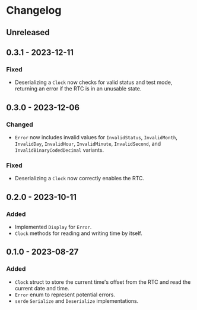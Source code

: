 # Changelog

## Unreleased

## 0.3.1 - 2023-12-11
### Fixed
- Deserializing a `Clock` now checks for valid status and test mode, returning an error if the RTC is in an unusable state.

## 0.3.0 - 2023-12-06
### Changed
- `Error` now includes invalid values for `InvalidStatus`, `InvalidMonth`, `InvalidDay`, `InvalidHour`, `InvalidMinute`, `InvalidSecond`, and `InvalidBinaryCodedDecimal` variants.
### Fixed
- Deserializing a `Clock` now correctly enables the RTC.

## 0.2.0 - 2023-10-11
### Added
- Implemented `Display` for `Error`.
- `Clock` methods for reading and writing time by itself. 

## 0.1.0 - 2023-08-27
### Added
- `Clock` struct to store the current time's offset from the RTC and read the current date and time.
- `Error` enum to represent potential errors.
- `serde` `Serialize` and `Deserialize` implementations.
